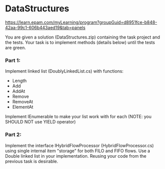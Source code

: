 # DataStructures
 https://learn.epam.com/myLearning/program?groupGuid=d8951fce-b848-42aa-99c1-606b443aed19&tab=panels

You are given a solution (DataStructures.zip) containing the task project and the tests. Your task is to implement methods (details below) until the tests are green. 

### Part 1:
Implement linked list (DoublyLinkedList.cs) with functions: 
- Length
- Add
- AddAt
- Remove
- RemoveAt
- ElementAt

Implement IEnumerable to make your list work with for each (NOTE: you SHOULD NOT use YIELD operator)

### Part 2: 
Implement the interface IHybridFlowProcessor<T> (HybridFlowProcessor.cs) using single internal item "storage" for both FILO and FIFO flows. Use a Double linked list in your implementation. Reusing your code from the previous task is desirable. 
